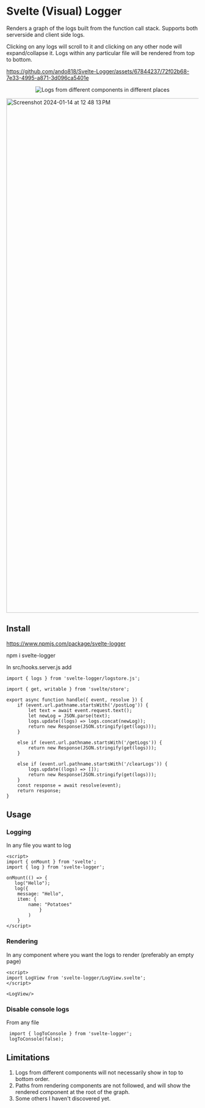# Svelte (Visual) Logger

Renders a graph of the logs built from the function call stack. Supports both serverside and client side logs.

Clicking on any logs will scroll to it and clicking on any other node will expand/collapse it.
Logs within any particular file will be rendered from top to bottom. 

https://github.com/ando818/Svelte-Logger/assets/67844237/72f02b68-7e33-4995-a871-3d096ca5401e

<p align="center">
  <img src="https://i.imgur.com/YM5iCHc.png" alt="Logs from different components in different places">
</p>

<img width="1347" alt="Screenshot 2024-01-14 at 12 48 13 PM" src="https://github.com/ando818/Svelte-Logger/assets/67844237/f4ff0bf3-dae6-4900-9502-111675ebcd49">


## Install
https://www.npmjs.com/package/svelte-logger

npm i svelte-logger

In src/hooks.server.js add
```
import { logs } from 'svelte-logger/logstore.js';

import { get, writable } from 'svelte/store';

export async function handle({ event, resolve }) {
	if (event.url.pathname.startsWith('/postLog')) {
		let text = await event.request.text();
		let newLog = JSON.parse(text);
		logs.update((logs) => logs.concat(newLog));
		return new Response(JSON.stringify(get(logs)));
	}

	else if (event.url.pathname.startsWith('/getLogs')) {
		return new Response(JSON.stringify(get(logs)));
	}

	else if (event.url.pathname.startsWith('/clearLogs')) {
		logs.update((logs) => []);
		return new Response(JSON.stringify(get(logs)));
	}
	const response = await resolve(event);
	return response;
}
```
## Usage

### Logging 
In any file you want to log
```
<script>
import { onMount } from 'svelte';
import { log } from 'svelte-logger';

onMount(() => {
   log("Hello");
   log({
   	message: "Hello",
	item: {
		name: "Potatoes"
            }
        )
    }
</script>
```
### Rendering 
In any component where you want the logs to render (preferably an empty page)
```
<script>
import LogView from 'svelte-logger/LogView.svelte';	
</script>

<LogView/>
```

### Disable console logs 
From any file
```
 import { logToConsole } from 'svelte-logger';
 logToConsole(false);
```

## Limitations
1. Logs from different components will not necessarily show in top to bottom order.
2. Paths from rendering components are not followed, and will show the rendered component at the root of the graph. 
3. Some others I haven't discovered yet.
